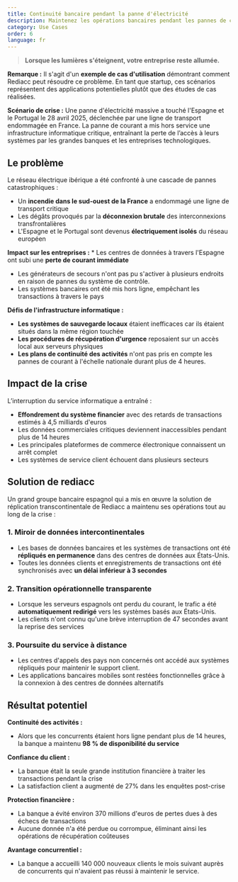 ```yaml
---
title: Continuité bancaire pendant la panne d'électricité
description: Maintenez les opérations bancaires pendant les pannes de courant grâce à la mise en miroir des données intercontinentales.
category: Use Cases
order: 6
language: fr
---
```


> **Lorsque les lumières s'éteignent, votre entreprise reste allumée.**

**Remarque :** Il s'agit d'un **exemple de cas d'utilisation** démontrant comment Rediacc peut résoudre ce problème. En tant que startup, ces scénarios représentent des applications potentielles plutôt que des études de cas réalisées.

**Scénario de crise :** Une panne d'électricité massive a touché l'Espagne et le Portugal le 28 avril 2025, déclenchée par une ligne de transport endommagée en France. La panne de courant a mis hors service une infrastructure informatique critique, entraînant la perte de l’accès à leurs systèmes par les grandes banques et les entreprises technologiques.

## Le problème

Le réseau électrique ibérique a été confronté à une cascade de pannes catastrophiques :

* Un **incendie dans le sud-ouest de la France** a endommagé une ligne de transport critique 
* Les dégâts provoqués par la **déconnexion brutale** des interconnexions transfrontalières 
* L'Espagne et le Portugal sont devenus **électriquement isolés** du réseau européen

**Impact sur les entreprises :** 
* Les centres de données à travers l'Espagne ont subi une **perte de courant immédiate** 
* Les générateurs de secours n'ont pas pu s'activer à plusieurs endroits en raison de pannes du système de contrôle. 
* Les systèmes bancaires ont été mis hors ligne, empêchant les transactions à travers le pays

**Défis de l'infrastructure informatique :** 
* **Les systèmes de sauvegarde locaux** étaient inefficaces car ils étaient situés dans la même région touchée 
* **Les procédures de récupération d'urgence** reposaient sur un accès local aux serveurs physiques 
* **Les plans de continuité des activités** n'ont pas pris en compte les pannes de courant à l'échelle nationale durant plus de 4 heures.

## Impact de la crise

L’interruption du service informatique a entraîné : 
* **Effondrement du système financier** avec des retards de transactions estimés à 4,5 milliards d'euros 
* Les données commerciales critiques deviennent inaccessibles pendant plus de 14 heures 
* Les principales plateformes de commerce électronique connaissent un arrêt complet 
* Les systèmes de service client échouent dans plusieurs secteurs

## Solution de rediacc

Un grand groupe bancaire espagnol qui a mis en œuvre la solution de réplication transcontinentale de Rediacc a maintenu ses opérations tout au long de la crise :

### 1. **Miroir de données intercontinentales** 
* Les bases de données bancaires et les systèmes de transactions ont été **répliqués en permanence** dans des centres de données aux États-Unis. 
* Toutes les données clients et enregistrements de transactions ont été synchronisés avec **un délai inférieur à 3 secondes**

### 2. **Transition opérationnelle transparente** 
* Lorsque les serveurs espagnols ont perdu du courant, le trafic a été **automatiquement redirigé** vers les systèmes basés aux États-Unis. 
* Les clients n'ont connu qu'une brève interruption de 47 secondes avant la reprise des services

### 3. **Poursuite du service à distance** 
* Les centres d'appels des pays non concernés ont accédé aux systèmes répliqués pour maintenir le support client. 
* Les applications bancaires mobiles sont restées fonctionnelles grâce à la connexion à des centres de données alternatifs

## Résultat potentiel

**Continuité des activités :** 
* Alors que les concurrents étaient hors ligne pendant plus de 14 heures, la banque a maintenu **98 % de disponibilité du service**

**Confiance du client :** 
* La banque était la seule grande institution financière à traiter les transactions pendant la crise 
* La satisfaction client a augmenté de 27% dans les enquêtes post-crise

**Protection financière :** 
* La banque a évité environ 370 millions d'euros de pertes dues à des échecs de transactions 
* Aucune donnée n'a été perdue ou corrompue, éliminant ainsi les opérations de récupération coûteuses

**Avantage concurrentiel :** 
* La banque a accueilli 140 000 nouveaux clients le mois suivant auprès de concurrents qui n'avaient pas réussi à maintenir le service.